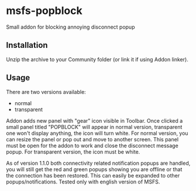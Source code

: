 # msfs-popblock
Small addon for blocking annoying disconnect popup

## Installation
Unzip the archive to your Community folder (or link it if using Addon linker).

## Usage
There are two versions available:
- normal
- transparent  

Addon adds new panel with "gear" icon visible in Toolbar. Once clicked a small panel titled "POPBLOCK" will appear in normal version, transparent one won't display anything, the icon will turn white. For normal version, you can resize the panel or pop out and move to another screen. This panel must be open for the addon to work and close the disconnect message popup. For transparent version, the icon must be white.

As of version 1.1.0 both connectivity related notification popups are handled, you will still get the red and green popups showing you are offline or that the connection has been restored. This can easily be expanded to other popups/notifications. Tested only with english version of MSFS.
